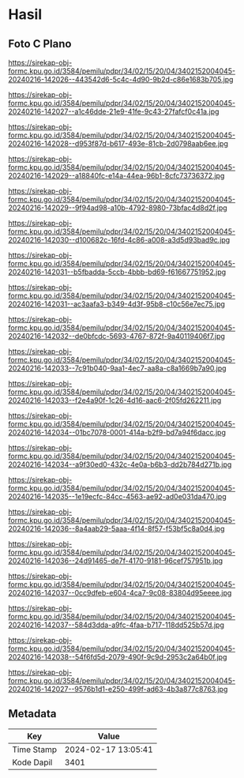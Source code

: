 # Hasil

## Foto C Plano

https://sirekap-obj-formc.kpu.go.id/3584/pemilu/pdpr/34/02/15/20/04/3402152004045-20240216-142026--443542d6-5c4c-4d90-9b2d-c86e1683b705.jpg

https://sirekap-obj-formc.kpu.go.id/3584/pemilu/pdpr/34/02/15/20/04/3402152004045-20240216-142027--a1c46dde-21e9-41fe-9c43-27fafcf0c41a.jpg

https://sirekap-obj-formc.kpu.go.id/3584/pemilu/pdpr/34/02/15/20/04/3402152004045-20240216-142028--d953f87d-b617-493e-81cb-2d0798aab6ee.jpg

https://sirekap-obj-formc.kpu.go.id/3584/pemilu/pdpr/34/02/15/20/04/3402152004045-20240216-142029--a18840fc-e14a-44ea-96b1-8cfc73736372.jpg

https://sirekap-obj-formc.kpu.go.id/3584/pemilu/pdpr/34/02/15/20/04/3402152004045-20240216-142029--9f94ad98-a10b-4792-8980-73bfac4d8d2f.jpg

https://sirekap-obj-formc.kpu.go.id/3584/pemilu/pdpr/34/02/15/20/04/3402152004045-20240216-142030--d100682c-16fd-4c86-a008-a3d5d93bad9c.jpg

https://sirekap-obj-formc.kpu.go.id/3584/pemilu/pdpr/34/02/15/20/04/3402152004045-20240216-142031--b5fbadda-5ccb-4bbb-bd69-f61667751952.jpg

https://sirekap-obj-formc.kpu.go.id/3584/pemilu/pdpr/34/02/15/20/04/3402152004045-20240216-142031--ac3aafa3-b349-4d3f-95b8-c10c56e7ec75.jpg

https://sirekap-obj-formc.kpu.go.id/3584/pemilu/pdpr/34/02/15/20/04/3402152004045-20240216-142032--de0bfcdc-5693-4767-872f-9a40119406f7.jpg

https://sirekap-obj-formc.kpu.go.id/3584/pemilu/pdpr/34/02/15/20/04/3402152004045-20240216-142033--7c91b040-9aa1-4ec7-aa8a-c8a1669b7a90.jpg

https://sirekap-obj-formc.kpu.go.id/3584/pemilu/pdpr/34/02/15/20/04/3402152004045-20240216-142033--f2e4a90f-1c26-4d16-aac6-2f05fd262211.jpg

https://sirekap-obj-formc.kpu.go.id/3584/pemilu/pdpr/34/02/15/20/04/3402152004045-20240216-142034--01bc7078-0001-414a-b2f9-bd7a94f6dacc.jpg

https://sirekap-obj-formc.kpu.go.id/3584/pemilu/pdpr/34/02/15/20/04/3402152004045-20240216-142034--a9f30ed0-432c-4e0a-b6b3-dd2b784d271b.jpg

https://sirekap-obj-formc.kpu.go.id/3584/pemilu/pdpr/34/02/15/20/04/3402152004045-20240216-142035--1e19ecfc-84cc-4563-ae92-ad0e031da470.jpg

https://sirekap-obj-formc.kpu.go.id/3584/pemilu/pdpr/34/02/15/20/04/3402152004045-20240216-142036--8a4aab29-5aaa-4f14-8f57-f53bf5c8a0d4.jpg

https://sirekap-obj-formc.kpu.go.id/3584/pemilu/pdpr/34/02/15/20/04/3402152004045-20240216-142036--24d91465-de7f-4170-9181-96cef757951b.jpg

https://sirekap-obj-formc.kpu.go.id/3584/pemilu/pdpr/34/02/15/20/04/3402152004045-20240216-142037--0cc9dfeb-e604-4ca7-9c08-83804d95eeee.jpg

https://sirekap-obj-formc.kpu.go.id/3584/pemilu/pdpr/34/02/15/20/04/3402152004045-20240216-142037--584d3dda-a9fc-4faa-b717-118dd525b57d.jpg

https://sirekap-obj-formc.kpu.go.id/3584/pemilu/pdpr/34/02/15/20/04/3402152004045-20240216-142038--54f6fd5d-2079-490f-9c9d-2953c2a64b0f.jpg

https://sirekap-obj-formc.kpu.go.id/3584/pemilu/pdpr/34/02/15/20/04/3402152004045-20240216-142027--9576b1d1-e250-499f-ad63-4b3a877c8763.jpg


## Metadata

| Key        | Value               |
| ---------- | ------------------- |
| Time Stamp | 2024-02-17 13:05:41 |
| Kode Dapil | 3401                |



